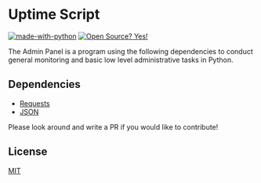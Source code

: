 # Uptime Script
 [![made-with-python](https://img.shields.io/badge/Made%20with-Python-1f425f.svg)](https://www.python.org/) [![Open Source? Yes!](https://badgen.net/badge/Open%20Source%20%3F/Yes%21/blue?icon=github)](https://github.com/Naereen/badges/)

The Admin Panel is a program using the following dependencies to conduct general monitoring and basic low level administrative tasks in Python.

## Dependencies 
- <a href="https://requests.readthedocs.io/en/master/">Requests</a>
- <a href="https://docs.python.org/3/library/json.html">JSON</a>
 
Please look around and write a PR if you would like to contribute!

## License
[MIT](https://choosealicense.com/licenses/mit/)
